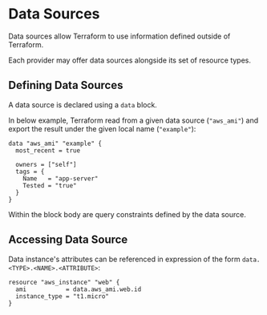 # Data Sources

Data sources allow Terraform to use information defined outside of Terraform.

Each provider may offer data sources alongside its set of resource types.


## Defining Data Sources

A data source is declared using a `data` block.

In below example, Terraform read from a given data source (`"aws_ami"`) and export the result under the given local name (`"example"`):

```hcl
data "aws_ami" "example" {
  most_recent = true

  owners = ["self"]
  tags = {
    Name   = "app-server"
    Tested = "true"
  }
}
```

Within the block body are query constraints defined by the data source. 


## Accessing Data Source

Data instance's attributes can be referenced in expression of the form `data.<TYPE>.<NAME>.<ATTRIBUTE>`:

```hcl
resource "aws_instance" "web" {
  ami           = data.aws_ami.web.id
  instance_type = "t1.micro"
}
```
